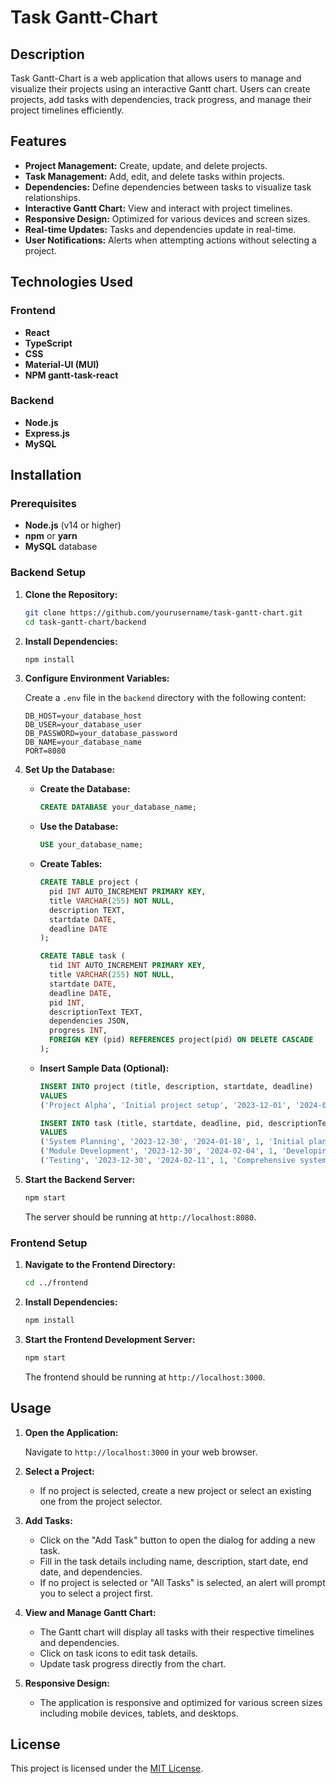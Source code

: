 # Task Gantt-Chart

## Description

Task Gantt-Chart is a web application that allows users to manage and visualize their projects using an interactive Gantt chart. Users can create projects, add tasks with dependencies, track progress, and manage their project timelines efficiently.

## Features

- **Project Management:** Create, update, and delete projects.
- **Task Management:** Add, edit, and delete tasks within projects.
- **Dependencies:** Define dependencies between tasks to visualize task relationships.
- **Interactive Gantt Chart:** View and interact with project timelines.
- **Responsive Design:** Optimized for various devices and screen sizes.
- **Real-time Updates:** Tasks and dependencies update in real-time.
- **User Notifications:** Alerts when attempting actions without selecting a project.

## Technologies Used

### Frontend

- **React**
- **TypeScript**
- **CSS**
- **Material-UI (MUI)**
- **NPM gantt-task-react**

### Backend

- **Node.js**
- **Express.js**
- **MySQL**

## Installation

### Prerequisites

- **Node.js** (v14 or higher)
- **npm** or **yarn**
- **MySQL** database

### Backend Setup

1. **Clone the Repository:**

   ```bash
   git clone https://github.com/yourusername/task-gantt-chart.git
   cd task-gantt-chart/backend
   ```

2. **Install Dependencies:**

   ```bash
   npm install
   ```

3. **Configure Environment Variables:**

   Create a `.env` file in the `backend` directory with the following content:

   ```env
   DB_HOST=your_database_host
   DB_USER=your_database_user
   DB_PASSWORD=your_database_password
   DB_NAME=your_database_name
   PORT=8080
   ```

4. **Set Up the Database:**

   - **Create the Database:**

     ```sql
     CREATE DATABASE your_database_name;
     ```

   - **Use the Database:**

     ```sql
     USE your_database_name;
     ```

   - **Create Tables:**

     ```sql
     CREATE TABLE project (
       pid INT AUTO_INCREMENT PRIMARY KEY,
       title VARCHAR(255) NOT NULL,
       description TEXT,
       startdate DATE,
       deadline DATE
     );

     CREATE TABLE task (
       tid INT AUTO_INCREMENT PRIMARY KEY,
       title VARCHAR(255) NOT NULL,
       startdate DATE,
       deadline DATE,
       pid INT,
       descriptionText TEXT,
       dependencies JSON,
       progress INT,
       FOREIGN KEY (pid) REFERENCES project(pid) ON DELETE CASCADE
     );
     ```

   - **Insert Sample Data (Optional):**

     ```sql
     INSERT INTO project (title, description, startdate, deadline)
     VALUES
     ('Project Alpha', 'Initial project setup', '2023-12-01', '2024-06-01');

     INSERT INTO task (title, startdate, deadline, pid, descriptionText, dependencies, progress)
     VALUES
     ('System Planning', '2023-12-30', '2024-01-18', 1, 'Initial planning of the Gantt system', '[]', 48),
     ('Module Development', '2023-12-30', '2024-02-04', 1, 'Developing main modules', '[]', 39),
     ('Testing', '2023-12-30', '2024-02-11', 1, 'Comprehensive system testing', '[1]', 55);
     ```

5. **Start the Backend Server:**

   ```bash
   npm start
   ```

   The server should be running at `http://localhost:8080`.

### Frontend Setup

1. **Navigate to the Frontend Directory:**

   ```bash
   cd ../frontend
   ```

2. **Install Dependencies:**

   ```bash
   npm install
   ```

3. **Start the Frontend Development Server:**

   ```bash
   npm start
   ```

   The frontend should be running at `http://localhost:3000`.

## Usage

1. **Open the Application:**

   Navigate to `http://localhost:3000` in your web browser.

2. **Select a Project:**

   - If no project is selected, create a new project or select an existing one from the project selector.

3. **Add Tasks:**

   - Click on the "Add Task" button to open the dialog for adding a new task.
   - Fill in the task details including name, description, start date, end date, and dependencies.
   - If no project is selected or "All Tasks" is selected, an alert will prompt you to select a project first.

4. **View and Manage Gantt Chart:**

   - The Gantt chart will display all tasks with their respective timelines and dependencies.
   - Click on task icons to edit task details.
   - Update task progress directly from the chart.

5. **Responsive Design:**

   - The application is responsive and optimized for various screen sizes including mobile devices, tablets, and desktops.

## License

This project is licensed under the [MIT License](LICENSE).
